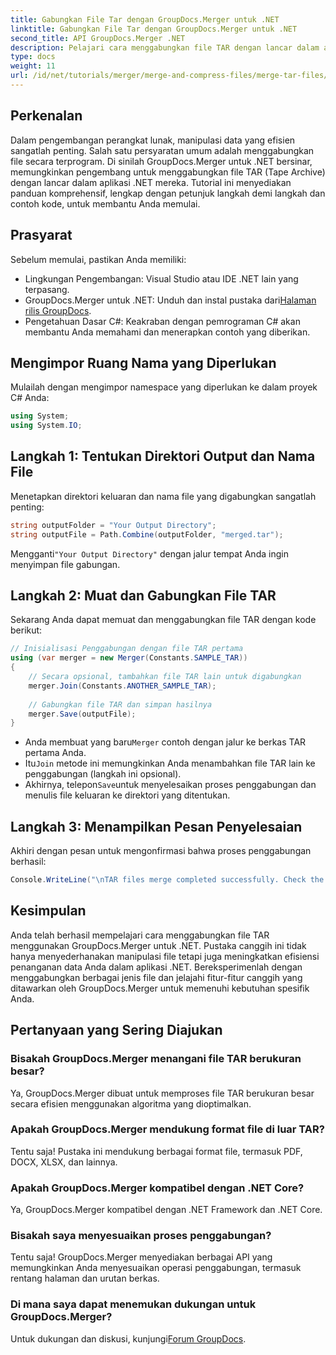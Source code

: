 ```yaml
---
title: Gabungkan File Tar dengan GroupDocs.Merger untuk .NET
linktitle: Gabungkan File Tar dengan GroupDocs.Merger untuk .NET
second_title: API GroupDocs.Merger .NET
description: Pelajari cara menggabungkan file TAR dengan lancar dalam aplikasi .NET Anda menggunakan GroupDocs.Merger. Tutorial ini menyediakan pendekatan langkah demi langkah yang komprehensif, lengkap dengan contoh kode.
type: docs
weight: 11
url: /id/net/tutorials/merger/merge-and-compress-files/merge-tar-files/
---
```

## Perkenalan

Dalam pengembangan perangkat lunak, manipulasi data yang efisien sangatlah penting. Salah satu persyaratan umum adalah menggabungkan file secara terprogram. Di sinilah GroupDocs.Merger untuk .NET bersinar, memungkinkan pengembang untuk menggabungkan file TAR (Tape Archive) dengan lancar dalam aplikasi .NET mereka. Tutorial ini menyediakan panduan komprehensif, lengkap dengan petunjuk langkah demi langkah dan contoh kode, untuk membantu Anda memulai.

## Prasyarat

Sebelum memulai, pastikan Anda memiliki:

- Lingkungan Pengembangan: Visual Studio atau IDE .NET lain yang terpasang.
-  GroupDocs.Merger untuk .NET: Unduh dan instal pustaka dari[Halaman rilis GroupDocs](https://releases.groupdocs.com/merger/net/).
- Pengetahuan Dasar C#: Keakraban dengan pemrograman C# akan membantu Anda memahami dan menerapkan contoh yang diberikan.

## Mengimpor Ruang Nama yang Diperlukan

Mulailah dengan mengimpor namespace yang diperlukan ke dalam proyek C# Anda:

```csharp
using System;
using System.IO;
```

## Langkah 1: Tentukan Direktori Output dan Nama File

Menetapkan direktori keluaran dan nama file yang digabungkan sangatlah penting:

```csharp
string outputFolder = "Your Output Directory";
string outputFile = Path.Combine(outputFolder, "merged.tar");
```

 Mengganti`"Your Output Directory"` dengan jalur tempat Anda ingin menyimpan file gabungan.

## Langkah 2: Muat dan Gabungkan File TAR

Sekarang Anda dapat memuat dan menggabungkan file TAR dengan kode berikut:

```csharp
// Inisialisasi Penggabungan dengan file TAR pertama
using (var merger = new Merger(Constants.SAMPLE_TAR))
{
    // Secara opsional, tambahkan file TAR lain untuk digabungkan
    merger.Join(Constants.ANOTHER_SAMPLE_TAR);
    
    // Gabungkan file TAR dan simpan hasilnya
    merger.Save(outputFile);
}
```

-  Anda membuat yang baru`Merger` contoh dengan jalur ke berkas TAR pertama Anda.
-  Itu`Join` metode ini memungkinkan Anda menambahkan file TAR lain ke penggabungan (langkah ini opsional).
-  Akhirnya, telepon`Save`untuk menyelesaikan proses penggabungan dan menulis file keluaran ke direktori yang ditentukan.

## Langkah 3: Menampilkan Pesan Penyelesaian

Akhiri dengan pesan untuk mengonfirmasi bahwa proses penggabungan berhasil:

```csharp
Console.WriteLine("\nTAR files merge completed successfully. Check the output in {0}", outputFolder);
```

## Kesimpulan

Anda telah berhasil mempelajari cara menggabungkan file TAR menggunakan GroupDocs.Merger untuk .NET. Pustaka canggih ini tidak hanya menyederhanakan manipulasi file tetapi juga meningkatkan efisiensi penanganan data Anda dalam aplikasi .NET. Bereksperimenlah dengan menggabungkan berbagai jenis file dan jelajahi fitur-fitur canggih yang ditawarkan oleh GroupDocs.Merger untuk memenuhi kebutuhan spesifik Anda.

## Pertanyaan yang Sering Diajukan

### Bisakah GroupDocs.Merger menangani file TAR berukuran besar?
Ya, GroupDocs.Merger dibuat untuk memproses file TAR berukuran besar secara efisien menggunakan algoritma yang dioptimalkan.

### Apakah GroupDocs.Merger mendukung format file di luar TAR?
Tentu saja! Pustaka ini mendukung berbagai format file, termasuk PDF, DOCX, XLSX, dan lainnya.

### Apakah GroupDocs.Merger kompatibel dengan .NET Core?
Ya, GroupDocs.Merger kompatibel dengan .NET Framework dan .NET Core.

### Bisakah saya menyesuaikan proses penggabungan?
Tentu saja! GroupDocs.Merger menyediakan berbagai API yang memungkinkan Anda menyesuaikan operasi penggabungan, termasuk rentang halaman dan urutan berkas.

### Di mana saya dapat menemukan dukungan untuk GroupDocs.Merger?
 Untuk dukungan dan diskusi, kunjungi[Forum GroupDocs](https://forum.groupdocs.com/c/merger/32).